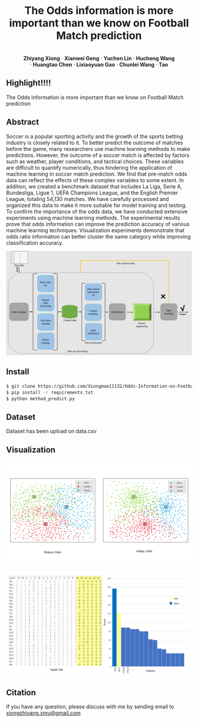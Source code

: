 <br />
<p align="center">
  <h1 align="center">The Odds information is more important than we know on Football Match prediction</h1>
  <p align="center">
    <br />
    <strong>Zhiyang Xiong</strong></a>
    ·
    <strong>Xianwei Geng</strong></a>
    ·
    <strong>Yuchen Lin</strong></a>
    ·
    <strong>Hucheng Wang</strong></a>
    <br />
    ·
    <strong>Huangtao Chen</strong></a>
    ·
    <strong>Lixiaoyuan Gao</strong></a>
    ·
    <strong>Chunlei Wang</strong></a>
    ·
    <strong>Tao</strong></a>
    <br />
  </p>

## Highlight!!!!

The Odds information is more important than we know on Football Match prediction

## Abstract

Soccer is a popular sporting activity and the growth of the sports betting industry is closely related to it. To better predict the outcome of matches before the game, many researchers use machine learning methods to make predictions. However, the outcome of a soccer match is affected by factors such as weather, player conditions, and tactical choices. These variables are difficult to quantify numerically, thus hindering the application of machine learning in soccer match prediction. We find that pre-match odds data can reflect the effects of these complex variables to some extent. In addition, we created a benchmark dataset that includes La Liga, Serie A, Bundesliga, Ligue 1, UEFA Champions League, and the English Premier League, totaling 54,130 matches. We have carefully processed and organized this data to make it more suitable for model training and testing. To confirm the importance of the odds data, we have conducted extensive experiments using machine learning methods. The experimental results prove that odds information can improve the prediction accuracy of various machine learning techniques. Visualization experiments demonstrate that odds ratio information can better cluster the same category while improving classification accuracy.

![teaser](./images/methods.png)

## Install
```bash
$ git clone https://github.com/Xiongmao11132/Odds-Information-on-Football-Match-Prediction
$ pip install -r requirements.txt
$ python method_predict.py
```
## Dataset

Dataset has been upload on data.csv

## Visualization

![teaser](./images/v1.png)

![teaser](./images/v2.png)

## Citation
If you have any question, please discuss with me by sending email to xiongzhiyang.xmu@gmail.com
